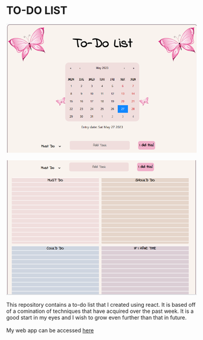 # TO-DO LIST
![alt-text](https://github.com/KaburaJ/to-do-list/blob/main/TO%20DO.PNG)
&nbsp;
&nbsp;
&nbsp;
![alt-text](https://github.com/KaburaJ/to-do-list/blob/main/TO%20DO2.PNG)

This repository contains a to-do list that I created using react. It is based off of a comination of techniques that have acquired over the past week. It is a good start in my eyes and I wish to grow even further than that in future. <br><br>My web app can be accessed [here](https://kaburaj.github.io/to-do-list/)

